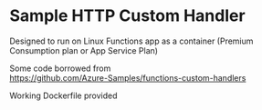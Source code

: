 # Sample HTTP Custom Handler

Designed to run on Linux Functions app as a container (Premium Consumption plan or App Service Plan)

Some code borrowed from  
https://github.com/Azure-Samples/functions-custom-handlers

Working Dockerfile provided
